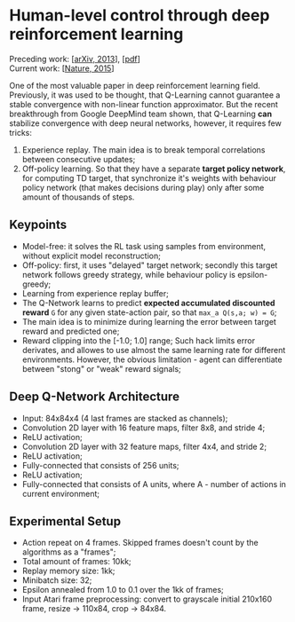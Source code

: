 # Human-level control through deep reinforcement learning

Preceding work: [[arXiv, 2013](https://arxiv.org/abs/1312.5602)], [[pdf](https://arxiv.org/pdf/1312.5602.pdf)]  
Current work: [[Nature, 2015](http://www.nature.com/nature/journal/v518/n7540/full/nature14236.html)]


One of the most valuable paper in deep reinforcement learning field. Previously, it was used to be thought, that Q-Learning cannot guarantee a stable convergence with non-linear function approximator. But the recent breakthrough from Google DeepMind team shown, that Q-Learning **can** stabilize convergence with deep neural networks, however, it requires few tricks:
  1. Experience replay. The main idea is to break temporal correlations between consecutive updates;
  2. Off-policy learning. So that they have a separate **target policy network**, for computing TD target, that synchronize it's weights with behaviour policy network (that makes decisions during play) only after some amount of thousands of steps.
  
## Keypoints
  - Model-free: it solves the RL task using samples from environment, without explicit model reconstruction;
  - Off-policy: first, it uses "delayed" target network; secondly this target network follows greedy strategy, while behaviour policy is epsilon-greedy;
  - Learning from experience replay buffer;
  - The Q-Network learns to predict **expected accumulated discounted reward** `G` for any given state-action pair, so that `max_a Q(s,a; w) = G`;
  - The main idea is to minimize during learning the error between target reward and predicted one;
  - Reward clipping into the [-1.0; 1.0] range; Such hack limits error derivates, and allowes to use almost the same learning rate for different environments. However, the obvious limitation - agent can differentiate between "stong" or "weak" reward signals;

## Deep Q-Network Architecture
  - Input: 84x84x4 (4 last frames are stacked as channels);
  - Convolution 2D layer with 16 feature maps, filter 8x8, and stride 4;
  - ReLU activation;
  - Convolution 2D layer with 32 feature maps, filter 4x4, and stride 2;
  - ReLU activation;
  - Fully-connected that consists of 256 units;
  - ReLU activation;
  - Fully-connected that consists of A units, where A - number of actions in current environment;
  
## Experimental Setup
  - Action repeat on 4 frames. Skipped frames doesn't count by the algorithms as a "frames";
  - Total amount of frames: 10kk;
  - Replay memory size: 1kk;
  - Minibatch size: 32;
  - Epsilon annealed from 1.0 to 0.1 over the 1kk of frames;
  - Input Atari frame preprocessing: convert to grayscale initial 210x160 frame, resize -> 110x84, crop -> 84x84.
